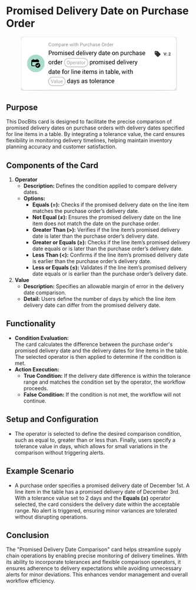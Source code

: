 # Promised Delivery Date on Purchase Order

<figure><img src="../../../../.gitbook/assets/image (7) (1) (1) (1).png" alt="" width="563"><figcaption></figcaption></figure>

## **Purpose**

This DocBits card is designed to facilitate the precise comparison of promised delivery dates on purchase orders with delivery dates specified for line items in a table. By integrating a tolerance value, the card ensures flexibility in monitoring delivery timelines, helping maintain inventory planning accuracy and customer satisfaction.

## **Components of the Card**

1. **Operator**
   * **Description:** Defines the condition applied to compare delivery dates.
   * **Options:**
     * **Equals (=):** Checks if the promised delivery date on the line item matches the purchase order’s delivery date.
     * **Not Equal (≠):** Ensures the promised delivery date on the line item does not match the date on the purchase order.
     * **Greater Than (>):** Verifies if the line item’s promised delivery date is later than the purchase order’s delivery date.
     * **Greater or Equals (≥):** Checks if the line item’s promised delivery date equals or is later than the purchase order’s delivery date.
     * **Less Than (<):** Confirms if the line item’s promised delivery date is earlier than the purchase order’s delivery date.
     * **Less or Equals (≤):** Validates if the line item’s promised delivery date equals or is earlier than the purchase order’s delivery date.
2. **Value**
   * **Description:** Specifies an allowable margin of error in the delivery date comparison.
   * **Detail:** Users define the number of days by which the line item delivery date can differ from the promised delivery date.

## **Functionality**

* **Condition Evaluation:**\
  The card calculates the difference between the purchase order's promised delivery date and the delivery dates for line items in the table. The selected operator is then applied to determine if the condition is met.
* **Action Execution:**
  * **True Condition:** If the delivery date difference is within the tolerance range and matches the condition set by the operator, the workflow proceeds.
  * **False Condition:** If the condition is not met, the workflow will not continue.

## **Setup and Configuration**

* The operator is selected to define the desired comparison condition, such as equal to, greater than or less than. Finally, users specify a tolerance value in days, which allows for small variations in the comparison without triggering alerts.

## **Example Scenario**

* A purchase order specifies a promised delivery date of December 1st. A line item in the table has a promised delivery date of December 3rd. With a tolerance value set to 2 days and the **Equals (≥)** operator selected, the card considers the delivery date within the acceptable range. No alert is triggered, ensuring minor variances are tolerated without disrupting operations.

## **Conclusion**

The "Promised Delivery Date Comparison" card helps streamline supply chain operations by enabling precise monitoring of delivery timelines. With its ability to incorporate tolerances and flexible comparison operators, it ensures adherence to delivery expectations while avoiding unnecessary alerts for minor deviations. This enhances vendor management and overall workflow efficiency.
